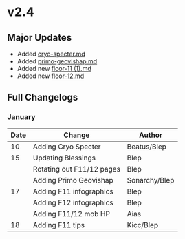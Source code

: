 # v2.4

## Major Updates

* Added [cryo-specter.md](../../monsters/specters/cryo-specter.md "mention")
* Added [primo-geovishap.md](../../monsters/elites/primo-geovishap.md "mention")
* Added new [floor-11 (1).md](<../../floors/spire/floor-11 (1).md> "mention")
* Added new [floor-12.md](../../floors/spire/floor-12.md "mention")

## Full Changelogs

### January

| Date | Change                    | Author        |
| ---- | ------------------------- | ------------- |
| 10   | Adding Cryo Specter       | Beatus/Blep   |
| 15   | Updating Blessings        | Blep          |
|      | Rotating out F11/12 pages | Blep          |
|      | Adding Primo Geovishap    | Sonarchy/Blep |
| 17   | Adding F11 infographics   | Blep          |
|      | Adding F12 infographics   | Blep          |
|      | Adding F11/12 mob HP      | Aias          |
| 18   | Adding F11 tips           | Kicc/Blep     |

###
